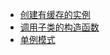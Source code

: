 * [创建有缓存的实例](https://zhuanlan.zhihu.com/p/133924017)
* [调用子类的构造函数](https://zhuanlan.zhihu.com/p/133924017)
* [单例模式](https://zhuanlan.zhihu.com/p/133924017)